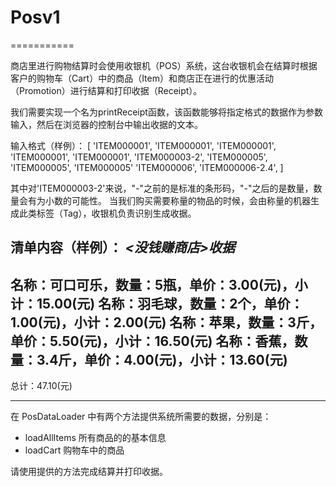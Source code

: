# Posv1
===========

商店里进行购物结算时会使用收银机（POS）系统，这台收银机会在结算时根据客户的购物车（Cart）中的商品（Item）和商店正在进行的优惠活动（Promotion）进行结算和打印收据（Receipt）。

我们需要实现一个名为printReceipt函数，该函数能够将指定格式的数据作为参数输入，然后在浏览器的控制台中输出收据的文本。

输入格式（样例）：
[
  'ITEM000001',
  'ITEM000001',
  'ITEM000001',
  'ITEM000001',
  'ITEM000001',
  'ITEM000003-2',
  'ITEM000005',
  'ITEM000005',
  'ITEM000005'
  'ITEM000006',
  'ITEM000006-2.4',
]

其中对'ITEM000003-2'来说，"-"之前的是标准的条形码，"-"之后的是数量，数量会有为小数的可能性。 当我们购买需要称量的物品的时候，会由称量的机器生成此类标签（Tag），收银机负责识别生成收据。

清单内容（样例）：
***<没钱赚商店>收据***
----------------------
名称：可口可乐，数量：5瓶，单价：3.00(元)，小计：15.00(元)
名称：羽毛球，数量：2个，单价：1.00(元)，小计：2.00(元)
名称：苹果，数量：3斤，单价：5.50(元)，小计：16.50(元)
名称：香蕉，数量：3.4斤，单价：4.00(元)，小计：13.60(元)
----------------------
总计：47.10(元)
**********************


在 PosDataLoader 中有两个方法提供系统所需要的数据，分别是：
- loadAllItems 所有商品的的基本信息
- loadCart 购物车中的商品

请使用提供的方法完成结算并打印收据。



